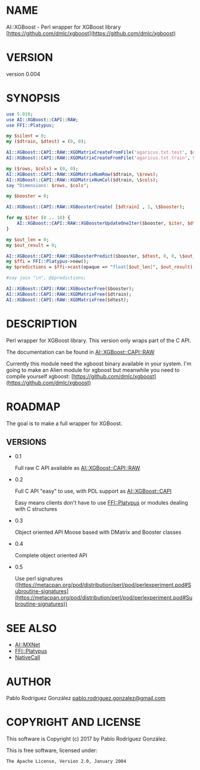 # NAME

AI::XGBoost - Perl wrapper for XGBoost library [https://github.com/dmlc/xgboost](https://github.com/dmlc/xgboost)

# VERSION

version 0.004

# SYNOPSIS

```perl
use 5.010;
use AI::XGBoost::CAPI::RAW;
use FFI::Platypus;

my $silent = 0;
my ($dtrain, $dtest) = (0, 0);

AI::XGBoost::CAPI::RAW::XGDMatrixCreateFromFile('agaricus.txt.test', $silent, \$dtest);
AI::XGBoost::CAPI::RAW::XGDMatrixCreateFromFile('agaricus.txt.train', $silent, \$dtrain);

my ($rows, $cols) = (0, 0);
AI::XGBoost::CAPI::RAW::XGDMatrixNumRow($dtrain, \$rows);
AI::XGBoost::CAPI::RAW::XGDMatrixNumCol($dtrain, \$cols);
say "Dimensions: $rows, $cols";

my $booster = 0;

AI::XGBoost::CAPI::RAW::XGBoosterCreate( [$dtrain] , 1, \$booster);

for my $iter (0 .. 10) {
    AI::XGBoost::CAPI::RAW::XGBoosterUpdateOneIter($booster, $iter, $dtrain);
}

my $out_len = 0;
my $out_result = 0;

AI::XGBoost::CAPI::RAW::XGBoosterPredict($booster, $dtest, 0, 0, \$out_len, \$out_result);
my $ffi = FFI::Platypus->new();
my $predictions = $ffi->cast(opaque => "float[$out_len]", $out_result);

#say join "\n", @$predictions;

AI::XGBoost::CAPI::RAW::XGBoosterFree($booster);
AI::XGBoost::CAPI::RAW::XGDMatrixFree($dtrain);
AI::XGBoost::CAPI::RAW::XGDMatrixFree($dtest);
```

# DESCRIPTION

Perl wrapper for XGBoost library. This version only wraps part of the C API.

The documentation can be found in [AI::XGBoost::CAPI::RAW](https://metacpan.org/pod/AI::XGBoost::CAPI::RAW)

Currently this module need the xgboost binary available in your system. 
I'm going to make an Alien module for xgboost but meanwhile you need to
compile yourself xgboost: [https://github.com/dmlc/xgboost](https://github.com/dmlc/xgboost)

# ROADMAP

The goal is to make a full wrapper for XGBoost.

## VERSIONS

- 0.1 

    Full raw C API available as [AI::XGBoost::CAPI::RAW](https://metacpan.org/pod/AI::XGBoost::CAPI::RAW)

- 0.2 

    Full C API "easy" to use, with PDL support as [AI::XGBoost::CAPI](https://metacpan.org/pod/AI::XGBoost::CAPI)

    Easy means clients don't have to use [FFI::Platypus](https://metacpan.org/pod/FFI::Platypus) or modules dealing
    with C structures

- 0.3

    Object oriented API Moose based with DMatrix and Booster classes

- 0.4

    Complete object oriented API

- 0.5

    Use perl signatures ([https://metacpan.org/pod/distribution/perl/pod/perlexperiment.pod#Subroutine-signatures](https://metacpan.org/pod/distribution/perl/pod/perlexperiment.pod#Subroutine-signatures))

# SEE ALSO

- [AI::MXNet](https://metacpan.org/pod/AI::MXNet)
- [FFI::Platypus](https://metacpan.org/pod/FFI::Platypus)
- [NativeCall](https://metacpan.org/pod/NativeCall)

# AUTHOR

Pablo Rodríguez González <pablo.rodriguez.gonzalez@gmail.com>

# COPYRIGHT AND LICENSE

This software is Copyright (c) 2017 by Pablo Rodríguez González.

This is free software, licensed under:

```
The Apache License, Version 2.0, January 2004
```
